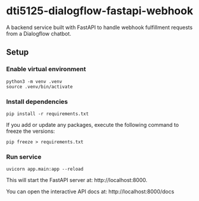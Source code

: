 # dti5125-dialogflow-fastapi-webhook
A backend service built with FastAPI to handle webhook fulfillment requests from a Dialogflow chatbot.


## Setup
### Enable virtual environment
```
python3 -m venv .venv
source .venv/bin/activate
```
### Install dependencies
```
pip install -r requirements.txt
```
If you add or update any packages, execute the following command to freeze the versions:
```
pip freeze > requirements.txt
```
### Run service
```
uvicorn app.main:app --reload
```
This will start the FastAPI server at: http://localhost:8000.

You can open the interactive API docs at: http://localhost:8000/docs

